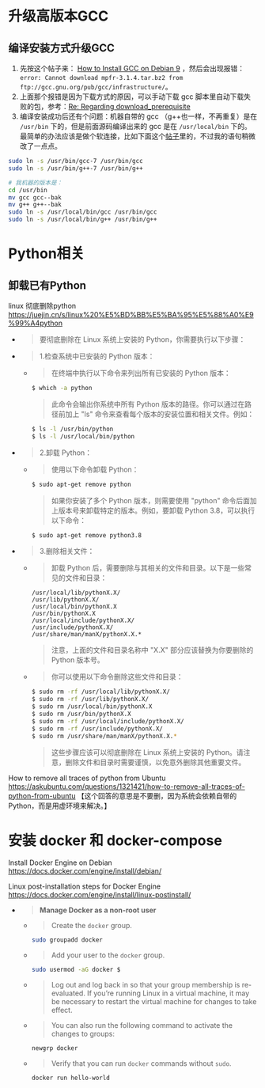 
# 升级高版本GCC

## 编译安装方式升级GCC

1. 先按这个帖子来： [How to Install GCC on Debian 9](https://linuxhostsupport.com/blog/how-to-install-gcc-on-debian-9/) ，然后会出现报错：`error: Cannot download mpfr-3.1.4.tar.bz2 from ftp://gcc.gnu.org/pub/gcc/infrastructure/`。
2. 上面那个报错是因为下载方式的原因，可以手动下载 gcc 脚本里自动下载失败的包，参考：[Re: Regarding download_prerequisite](https://gcc.gnu.org/legacy-ml/gcc-help/2018-05/msg00123.html)
3. 编译安装成功后还有个问题：机器自带的 gcc （g++也一样，不再重复）是在 `/usr/bin` 下的，但是前面源码编译出来的 gcc 是在 `/usr/local/bin` 下的。最简单的办法应该是做个软连接，比如下面这个[帖子](https://blog.csdn.net/m0_37605642/article/details/120325517)里的，不过我的语句稍微改了一点点。
```sh
sudo ln -s /usr/bin/gcc-7 /usr/bin/gcc
sudo ln -s /usr/bin/g++-7 /usr/bin/g++
```
```sh
# 我机器的版本是：
cd /usr/bin
mv gcc gcc--bak
mv g++ g++--bak
sudo ln -s /usr/local/bin/gcc /usr/bin/gcc
sudo ln -s /usr/local/bin/g++ /usr/bin/g++
```

# Python相关

## 卸载已有Python 

linux 彻底删除python https://juejin.cn/s/linux%20%E5%BD%BB%E5%BA%95%E5%88%A0%E9%99%A4python
- > 要彻底删除在 Linux 系统上安装的 Python，你需要执行以下步骤：
- > 1.检查系统中已安装的 Python 版本：
  * > 在终端中执行以下命令来列出所有已安装的 Python 版本：
    ```sh
    $ which -a python
    ```
    > 此命令会输出你系统中所有 Python 版本的路径。你可以通过在路径前加上 "ls" 命令来查看每个版本的安装位置和相关文件。例如：
    ```sh
    $ ls -l /usr/bin/python
    $ ls -l /usr/local/bin/python
    ```
- > 2.卸载 Python：
  * > 使用以下命令卸载 Python：
    ```sh
    $ sudo apt-get remove python
    ```
    > 如果你安装了多个 Python 版本，则需要使用 "python" 命令后面加上版本号来卸载特定的版本。例如，要卸载 Python 3.8，可以执行以下命令：
    ```sh
    $ sudo apt-get remove python3.8
    ```
- > 3.删除相关文件：
  * > 卸载 Python 后，需要删除与其相关的文件和目录。以下是一些常见的文件和目录：
    ```console
    /usr/local/lib/pythonX.X/
    /usr/lib/pythonX.X/
    /usr/local/bin/pythonX.X
    /usr/bin/pythonX.X
    /usr/local/include/pythonX.X/
    /usr/include/pythonX.X/
    /usr/share/man/manX/pythonX.X.*
    ```
    > 注意，上面的文件和目录名称中 "X.X" 部分应该替换为你要删除的 Python 版本号。
  * > 你可以使用以下命令删除这些文件和目录：
    ```sh
    $ sudo rm -rf /usr/local/lib/pythonX.X/
    $ sudo rm -rf /usr/lib/pythonX.X/
    $ sudo rm /usr/local/bin/pythonX.X
    $ sudo rm /usr/bin/pythonX.X
    $ sudo rm -rf /usr/local/include/pythonX.X/
    $ sudo rm -rf /usr/include/pythonX.X/
    $ sudo rm /usr/share/man/manX/pythonX.X.*
    ```
    > 这些步骤应该可以彻底删除在 Linux 系统上安装的 Python。请注意，删除文件和目录时需要谨慎，以免意外删除其他重要文件。

How to remove all traces of python from Ubuntu https://askubuntu.com/questions/1321421/how-to-remove-all-traces-of-python-from-ubuntu  【这个回答的意思是不要删，因为系统会依赖自带的 Python，而是用虚环境来解决。】

# 安装 docker 和 docker-compose

Install Docker Engine on Debian https://docs.docker.com/engine/install/debian/

Linux post-installation steps for Docker Engine https://docs.docker.com/engine/install/linux-postinstall/
- > **Manage Docker as a non-root user**
  * > Create the `docker` group.
    ```sh
    sudo groupadd docker
    ```
  * > Add your user to the `docker` group.
    ```sh
    sudo usermod -aG docker $
    ```
  * > Log out and log back in so that your group membership is re-evaluated. If you’re running Linux in a virtual machine, it may be necessary to restart the virtual machine for changes to take effect.
  * > You can also run the following command to activate the changes to groups:
    ```sh
    newgrp docker
    ```
  * > Verify that you can run `docker` commands without `sudo`.
    ```sh
    docker run hello-world
    ```
